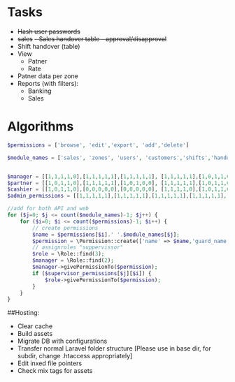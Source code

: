 # Tasks
- ~~Hash user passwords~~
- ~~sales~~
~~- Sales handover table - approval/disapproval~~
- Shift handover (table)
- View
  - Patner 
  - Rate
- Patner data per zone
- Reports (with filters):
  - Banking
  - Sales


# Algorithms
<!-- Adding permisions -->
```php
$permissions = ['browse', 'edit','export', 'add','delete']

$module_names = ['sales', 'zones', 'users', 'customers','shifts','handovers','gateways','receipts','vehicles','permissions']


$manager = [[1,1,1,1,0],[1,1,1,1,1],[1,1,1,1,1], [1,1,1,1,1],[1,0,1,1,0],[1,0,1,1,0],[1,1,1,1,1],[1,1,1,1,1],[1,1,1,1,1],[1,0,0,0,0]];
$partner = [[1,0,1,1,0],[1,1,1,1,1],[1,0,1,0,0], [1,1,1,1,1],[1,0,1,1,0],[1,0,1,1,0],[1,1,1,1,1],[1,0,1,1,0],[1,1,1,1,1],[0,0,0,0,0]];
$cashier = [[1,0,1,1,0],[0,0,0,0,0],[0,0,0,0,0], [1,1,1,1,0],[1,0,1,1,0],[1,0,1,0,0],[1,1,1,1,1],[0,0,0,0,0],[1,1,1,1,1],[0,0,0,0,0]];
$admin_permissions = [[1,1,1,1,1],[1,1,1,1,1],[1,1,1,1,1],[1,1,1,1,1],[1,1,1,1,1],[1,1,1,1,1],[1,1,1,1,1],[1,1,1,1,1],[1,1,1,1,1],[1,1,1,1,1]];

//add for both API and web
for ($j=0; $j <= count($module_names)-1; $j++) { 
	for ($i=0; $i <= count($permissions)-1; $i++) { 
		// create permissions
		$name = $permissions[$i].' '.$module_names[$j];
		$permission = \Permission::create(['name' => $name,'guard_name' => 'api']);
		// assignroles "suppervissor"
		$role = \Role::find(3);
		$manager = \Role::find(2);
		$manager->givePermissionTo($permission);
		if ($supervisor_permissions[$j][$i]) {
			$role->givePermissionTo($permission);
		}
	}
}
```

##Hosting: 
- Clear cache
- Build assets
- Migrate DB with configurations
- Transfer normal Laravel folder structure [Please use in base dir, for subdir, change .htaccess appropriately]
- Edit inxed file pointers
- Check mix tags for assets

